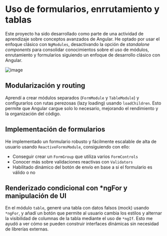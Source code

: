 # Uso de formularios, enrrutamiento y tablas

Este proyecto ha sido desarrollado como parte de una actividad de aprendizaje sobre conceptos avanzados de Angular. He optado por usar el enfoque clásico con `NgModules`, desactivando la opción de _standalone components_ para consolidar conocimientos sobre el uso de módulos, enrutamiento y formularios siguiendo un enfoque de desarrollo clásico con Angular.

![image](https://github.com/user-attachments/assets/ac986db3-9c44-4285-9ef9-769abc81ba84)

## Modularización y routing

Aprendí a crear módulos separados (`FormModule` y `TableModule`) y configurarlos con rutas perezosas (lazy loading) usando `loadChildren`. Esto permite que Angular cargue solo lo necesario, mejorando el rendimiento y la organización del código.

## Implementación de formularios

He implementado un formulario robusto y fácilmente escalable de alta de usuario usando `ReactiveFormsModule`, consiguiendo con ello:

- Conseguir crear un `FormGroup` que utiliza varios `FormControls`
- Conocer más sobre validaciones reactivas con `Validators`
- Habilitado dinámico del botón de envío en base a si el formulario es válido o no

## Renderizado condicional con \*ngFor y manipulación de UI

En el módulo `table`, generé una tabla con datos falsos (mock) usando `*ngFor`, y añadí un botón que permite al usuario cambia los estilos y alternar la visibilidad de columnas de la tabla mediante el uso de `*ngIf`. Esto me ayudó a ver cómo se pueden construir interfaces dinámicas sin necesidad de librerías externas.
